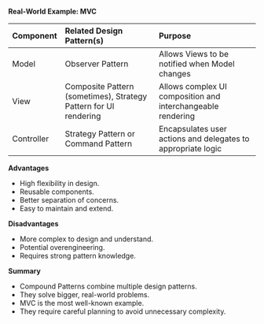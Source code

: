 **Real-World Example: MVC**

| Component | Related Design Pattern(s)                  | Purpose                                                              |
| :-------- | :----------------------------------------- | :------------------------------------------------------------------- |
| Model     | Observer Pattern                           | Allows Views to be notified when Model changes                       |
| View      | Composite Pattern (sometimes), Strategy Pattern for UI rendering | Allows complex UI composition and interchangeable rendering        |
| Controller| Strategy Pattern or Command Pattern        | Encapsulates user actions and delegates to appropriate logic         |


**Advantages**
* High flexibility in design.
* Reusable components.
* Better separation of concerns.
* Easy to maintain and extend.

**Disadvantages**
* More complex to design and understand.
* Potential overengineering.
* Requires strong pattern knowledge.

**Summary**
* Compound Patterns combine multiple design patterns.
* They solve bigger, real-world problems.
* MVC is the most well-known example.
* They require careful planning to avoid unnecessary complexity.